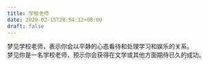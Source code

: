 ```yaml
---
title: 学校老师
date: 2020-02-15T20:54:12+08:00
draft: false
---
```


梦见学校老师，表示你会以平静的心态看待和处理学习和娱乐的关系。<br>
梦见你是一名学校老师，预示你会获得在文学或其他方面期待已久的成功。<br>
